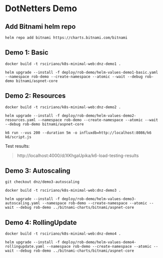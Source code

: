 # DotNetters Demo

## Add Bitnami helm repo

```
helm repo add bitnami https://charts.bitnami.com/bitnami
```

## Demo 1: Basic

```
docker build -t rsciriano/k8s-minimal-web:dnz-demo1 .
```

```
helm upgrade --install -f deploy/rob-demo/helm-values-demo1-basic.yaml --namespace rob-demo --create-namespace --atomic --wait --debug rob-demo bitnami/aspnet-core
```

## Demo 2: Resources

```
docker build -t rsciriano/k8s-minimal-web:dnz-demo2 .
```

```
helm upgrade --install -f deploy/rob-demo/helm-values-demo2-resources.yaml --namespace rob-demo --create-namespace --atomic --wait --debug rob-demo bitnami/aspnet-core
```

```
k6 run --vus 200 --duration 5m -o influxdb=http://localhost:8086/k6 k6/script.js
```
Test results: 

> http://localhost:4000/d/XKhgaUpika/k6-load-testing-results

## Demo 3: Autoscaling

```
git checkout dnz/demo3-autoscaling
```

```
docker build -t rsciriano/k8s-minimal-web:dnz-demo3 .
```

```
helm upgrade --install -f deploy/rob-demo/helm-values-demo3-autoscaling.yaml --namespace rob-demo --create-namespace --atomic --wait --debug rob-demo ../bitnami-charts/bitnami/aspnet-core
```

## Demo 4: RollingUpdate

```
docker build -t rsciriano/k8s-minimal-web:dnz-demo4 .
```

```
helm upgrade --install -f deploy/rob-demo/helm-values-demo4-rollingupdate.yaml --namespace rob-demo --create-namespace --atomic --wait --debug rob-demo ../bitnami-charts/bitnami/aspnet-core
```